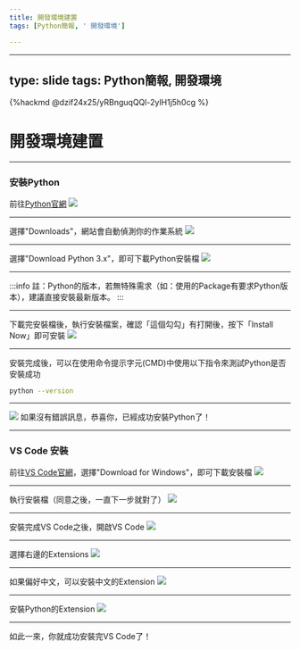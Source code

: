 ```yaml
---
title: 開發環境建置
tags: [Python簡報, ' 開發環境']

---
```


---
type: slide
tags: Python簡報, 開發環境
---

{%hackmd @dzif24x25/yRBnguqQQl-2ylH1j5h0cg %}


# 開發環境建置

---

### 安裝Python

前往[Python官網](https://www.python.org/)
![](https://i.imgur.com/evxbqM5.png)


---

選擇"Downloads"，網站會自動偵測你的作業系統
![](https://i.imgur.com/vhz2bm3.png)

---

選擇"Download Python 3.x"，即可下載Python安裝檔
![](https://i.imgur.com/GPy2Tii.png)

---

:::info
註：Python的版本，若無特殊需求（如：使用的Package有要求Python版本），建議直接安裝最新版本。
:::

---

下載完安裝檔後，執行安裝檔案，確認「這個勾勾」有打開後，按下「Install Now」即可安裝
![](https://i.imgur.com/3GsmQ60.png)

---

安裝完成後，可以在使用命令提示字元(CMD)中使用以下指令來測試Python是否安裝成功
```bash
python --version
```

---

![](https://i.imgur.com/wOyDBI6.png)
如果沒有錯誤訊息，恭喜你，已經成功安裝Python了！

---

### VS Code 安裝
前往[VS Code官網](https://code.visualstudio.com/)，選擇"Download for Windows"，即可下載安裝檔
![](https://i.imgur.com/iEOqA9X.png)

---

執行安裝檔（同意之後，一直下一步就對了）
![](https://i.imgur.com/F6Sz97Q.png)

---

安裝完成VS Code之後，開啟VS Code
![](https://i.imgur.com/qWCCOZw.png)

---

選擇右邊的Extensions
![](https://i.imgur.com/NxTyn3Z.png)

---

如果偏好中文，可以安裝中文的Extension
![](https://i.imgur.com/UNMOOov.png)

---

安裝Python的Extension
![](https://i.imgur.com/Axc7Nw2.png)

---

如此一來，你就成功安裝完VS Code了！